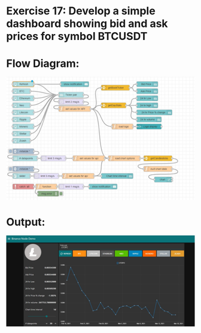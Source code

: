 # Exercise 17: Develop a simple dashboard showing bid and ask prices for symbol BTCUSDT

# Flow Diagram:
![outcome](./input.jpg)

# Output:
![outcome](./output.jpg)
